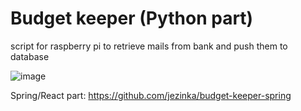 # Budget keeper (Python part)
script for raspberry pi to retrieve mails from bank and push them to database

![image](https://user-images.githubusercontent.com/6199108/219317279-adb2492e-bb75-43e9-b558-6eba9b0c7cdf.png)

Spring/React part: https://github.com/jezinka/budget-keeper-spring
